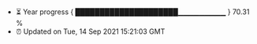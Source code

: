 - ⏳ Year progress { █████████████████████▁▁▁▁▁▁▁▁▁ } 70.31 %
- ⏰ Updated on Tue, 14 Sep 2021 15:21:03 GMT

